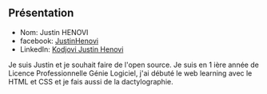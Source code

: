 ## Présentation


- Nom: Justin HENOVI
- facebook: [JustinHenovi](https://www.facebook.com/profile.php?id=100088504550518)
- LinkedIn: [Kodjovi Justin Henovi](https://www.linkedin.com/feed/)

Je suis Justin et je souhait faire de l'open source.
Je suis en 1 ière année de Licence Professionnelle Génie Logiciel, j'ai débuté le web learning avec le HTML et CSS et je fais aussi de la dactylographie.
